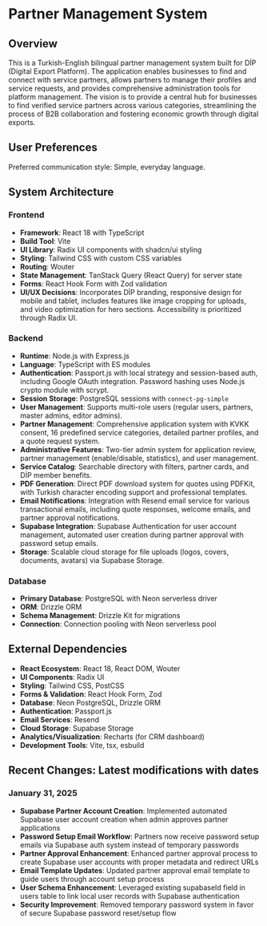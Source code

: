 # Partner Management System

## Overview
This is a Turkish-English bilingual partner management system built for DİP (Digital Export Platform). The application enables businesses to find and connect with service partners, allows partners to manage their profiles and service requests, and provides comprehensive administration tools for platform management. The vision is to provide a central hub for businesses to find verified service partners across various categories, streamlining the process of B2B collaboration and fostering economic growth through digital exports.

## User Preferences
Preferred communication style: Simple, everyday language.

## System Architecture

### Frontend
- **Framework**: React 18 with TypeScript
- **Build Tool**: Vite
- **UI Library**: Radix UI components with shadcn/ui styling
- **Styling**: Tailwind CSS with custom CSS variables
- **Routing**: Wouter
- **State Management**: TanStack Query (React Query) for server state
- **Forms**: React Hook Form with Zod validation
- **UI/UX Decisions**: Incorporates DİP branding, responsive design for mobile and tablet, includes features like image cropping for uploads, and video optimization for hero sections. Accessibility is prioritized through Radix UI.

### Backend
- **Runtime**: Node.js with Express.js
- **Language**: TypeScript with ES modules
- **Authentication**: Passport.js with local strategy and session-based auth, including Google OAuth integration. Password hashing uses Node.js crypto module with scrypt.
- **Session Storage**: PostgreSQL sessions with `connect-pg-simple`
- **User Management**: Supports multi-role users (regular users, partners, master admins, editor admins).
- **Partner Management**: Comprehensive application system with KVKK consent, 16 predefined service categories, detailed partner profiles, and a quote request system.
- **Administrative Features**: Two-tier admin system for application review, partner management (enable/disable, statistics), and user management.
- **Service Catalog**: Searchable directory with filters, partner cards, and DİP member benefits.
- **PDF Generation**: Direct PDF download system for quotes using PDFKit, with Turkish character encoding support and professional templates.
- **Email Notifications**: Integration with Resend email service for various transactional emails, including quote responses, welcome emails, and partner approval notifications.
- **Supabase Integration**: Supabase Authentication for user account management, automated user creation during partner approval with password setup emails.
- **Storage**: Scalable cloud storage for file uploads (logos, covers, documents, avatars) via Supabase Storage.

### Database
- **Primary Database**: PostgreSQL with Neon serverless driver
- **ORM**: Drizzle ORM
- **Schema Management**: Drizzle Kit for migrations
- **Connection**: Connection pooling with Neon serverless pool

## External Dependencies

- **React Ecosystem**: React 18, React DOM, Wouter
- **UI Components**: Radix UI
- **Styling**: Tailwind CSS, PostCSS
- **Forms & Validation**: React Hook Form, Zod
- **Database**: Neon PostgreSQL, Drizzle ORM
- **Authentication**: Passport.js
- **Email Services**: Resend
- **Cloud Storage**: Supabase Storage
- **Analytics/Visualization**: Recharts (for CRM dashboard)
- **Development Tools**: Vite, tsx, esbuild

## Recent Changes: Latest modifications with dates

### January 31, 2025
- **Supabase Partner Account Creation**: Implemented automated Supabase user account creation when admin approves partner applications
- **Password Setup Email Workflow**: Partners now receive password setup emails via Supabase auth system instead of temporary passwords
- **Partner Approval Enhancement**: Enhanced partner approval process to create Supabase user accounts with proper metadata and redirect URLs
- **Email Template Updates**: Updated partner approval email template to guide users through account setup process
- **User Schema Enhancement**: Leveraged existing supabaseId field in users table to link local user records with Supabase authentication
- **Security Improvement**: Removed temporary password system in favor of secure Supabase password reset/setup flow